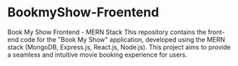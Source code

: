 # BookmyShow-Froentend
Book My Show Frontend - MERN Stack This repository contains the front-end code for the "Book My Show" application, developed using the MERN stack (MongoDB, Express.js, React.js, Node.js). This project aims to provide a seamless and intuitive movie booking experience for users.
